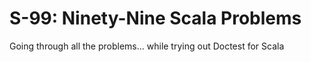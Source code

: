 # S-99: Ninety-Nine Scala Problems

Going through all the problems... while trying out Doctest for Scala
